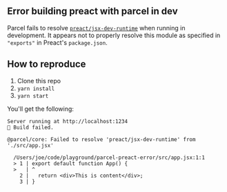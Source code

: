 ## Error building preact with parcel in dev

Parcel fails to resolve [`preact/jsx-dev-runtime`](https://github.com/preactjs/preact/blob/master/package.json#L55-L60) when running in development. It appears not to properly resolve this module as specified in `"exports"` in Preact's `package.json`.

## How to reproduce

1. Clone this repo
2. `yarn install`
3. `yarn start`

You'll get the following:

```
Server running at http://localhost:1234
🚨 Build failed.

@parcel/core: Failed to resolve 'preact/jsx-dev-runtime' from './src/app.jsx'

  /Users/joe/code/playground/parcel-preact-error/src/app.jsx:1:1
  > 1 | export default function App() {
  >   | ^
    2 |   return <div>This is content</div>;
    3 | }
```
